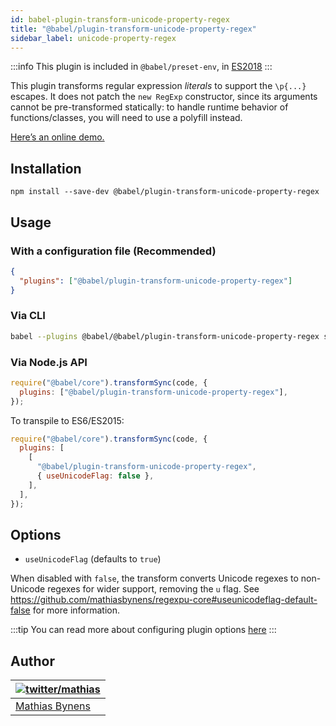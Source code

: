 ```yaml
---
id: babel-plugin-transform-unicode-property-regex
title: "@babel/plugin-transform-unicode-property-regex"
sidebar_label: unicode-property-regex
---
```


:::info
This plugin is included in `@babel/preset-env`, in [ES2018](https://github.com/tc39/proposals/blob/master/finished-proposals.md)
:::

This plugin transforms regular expression _literals_ to support the `\p{...}` escapes. It does not patch the `new RegExp` constructor, since its arguments cannot be pre-transformed statically: to handle runtime behavior of functions/classes, you will need to use a polyfill instead.

[Here’s an online demo.](https://mothereff.in/regexpu#input=var+regex+%3D+/%5Cp%7BScript_Extensions%3DGreek%7D/u%3B&unicodePropertyEscape=1)

## Installation

```shell npm2yarn
npm install --save-dev @babel/plugin-transform-unicode-property-regex
```

## Usage

### With a configuration file (Recommended)

```json title="babel.config.json"
{
  "plugins": ["@babel/plugin-transform-unicode-property-regex"]
}
```

### Via CLI

```sh title="Shell"
babel --plugins @babel/@babel/plugin-transform-unicode-property-regex script.js
```

### Via Node.js API

```js title="JavaScript"
require("@babel/core").transformSync(code, {
  plugins: ["@babel/plugin-transform-unicode-property-regex"],
});
```

To transpile to ES6/ES2015:

```js title="JavaScript"
require("@babel/core").transformSync(code, {
  plugins: [
    [
      "@babel/plugin-transform-unicode-property-regex",
      { useUnicodeFlag: false },
    ],
  ],
});
```

## Options

- `useUnicodeFlag` (defaults to `true`)

When disabled with `false`, the transform converts Unicode regexes to
non-Unicode regexes for wider support, removing the `u` flag. See https://github.com/mathiasbynens/regexpu-core#useunicodeflag-default-false for more information.

:::tip
You can read more about configuring plugin options [here](https://babeljs.io/docs/en/plugins#plugin-options)
:::

## Author

| [![twitter/mathias](https://gravatar.com/avatar/24e08a9ea84deb17ae121074d0f17125?s=70)](https://twitter.com/mathias "Follow @mathias on Twitter") |
| ------------------------------------------------------------------------------------------------------------------------------------------------- |
| [Mathias Bynens](https://mathiasbynens.be/)                                                                                                       |
